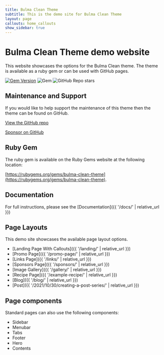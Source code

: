 ```yaml
---
title: Bulma Clean Theme
subtitle: This is the demo site for Bulma Clean Theme
layout: page
callouts: home_callouts
show_sidebar: true
---
```


# Bulma Clean Theme demo website

This website showcases the options for the Bulma Clean theme. The theme is available as a ruby gem or can be used with GitHub pages. 

[![Gem Version](https://badge.fury.io/rb/bulma-clean-theme.svg)](https://badge.fury.io/rb/bulma-clean-theme)
![Gem](https://img.shields.io/gem/dt/bulma-clean-theme.svg)
![GitHub Repo stars](https://img.shields.io/github/stars/chrisrhymes/bulma-clean-theme?style=social)

## Maintenance and Support

If you would like to help support the maintenance of this theme then the theme can be found on GitHub. 

[View the GitHub repo](https://github.com/chrisrhymes/bulma-clean-theme)

[Sponsor on GitHub](https://github.com/sponsors/chrisrhymes)

## Ruby Gem

The ruby gem is available on the Ruby Gems website at the following location: 

[https://rubygems.org/gems/bulma-clean-theme](https://rubygems.org/gems/bulma-clean-theme).

## Documentation

For full instructions, please see the [Documentation]({{ '/docs/' | relative_url }})

## Page Layouts

This demo site showcases the available page layout options. 

* [Landing Page With Callouts]({{ '/landing/' | relative_url }})
* [Promo Page]({{ '/promo-page/' | relative_url }})
* [Links Page]({{ '/links/' | relative_url }})
* [Sponsors Page]({{ '/sponsors/' | relative_url }})
* [Image Gallery]({{ '/gallery/' | relative_url }})
* [Recipe Page]({{ '/example-recipe/' | relative_url }})
* [Blog]({{ '/blog/' | relative_url }})
* [Post]({{ '/2021/10/30/creating-a-post-series/' | relative_url }})

## Page components

Standard pages can also use the following components:

* Sidebar
* Menubar
* Tabs
* Footer
* Hero
* Contents